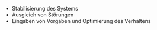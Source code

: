 - Stabilisierung des Systems
- Ausgleich von Störungen
- Eingaben von Vorgaben und Optimierung des Verhaltens